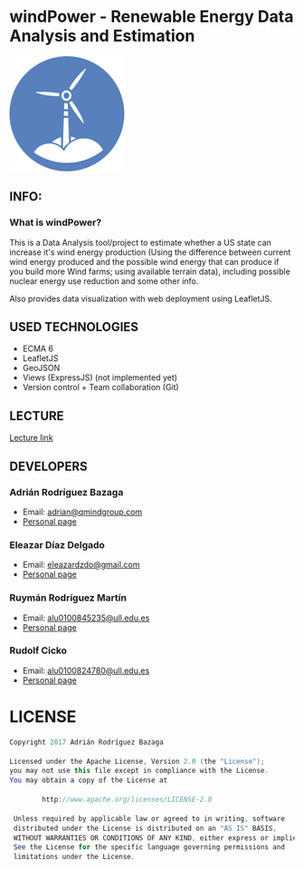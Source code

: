 # windPower - Renewable Energy Data Analysis and Estimation

![windPower Logo](resources/images/Logo.png)<br>

## INFO:

### What is windPower?

This is a Data Analysis tool/project to estimate whether a US state can increase it's wind energy production (Using the difference between current wind energy produced and the possible wind energy that can produce if you build more Wind farms; using available terrain data), including possible nuclear energy use reduction and some other info.

Also provides data visualization with web deployment using LeafletJS.

## USED TECHNOLOGIES
- ECMA 6 <br>
- LeafletJS <br>
- GeoJSON <br>
- Views (ExpressJS) (not implemented yet)<br>
- Version control + Team collaboration (Git) <br>

## LECTURE

[Lecture link](http://adrianbazaga.info/pdf/WindPower_Lecture.pdf)

## DEVELOPERS

### Adrián Rodríguez Bazaga
  - Email: adrian@qmindgroup.com
  - [Personal page](http://www.adrianbazaga.com/)

### Eleazar Díaz Delgado
  - Email: eleazardzdo@gmail.com
  - [Personal page](http://elediaz.github.io/)

### Ruymán Rodríguez Martín
  - Email: alu0100845235@ull.edu.es
  - [Personal page](http://alu0100845235.github.io/)

### Rudolf Cicko
  - Email: alu0100824780@ull.edu.es
  - [Personal page](http://alu0100824780.github.io/)
  
  
  LICENSE
=======
``` java
Copyright 2017 Adrián Rodríguez Bazaga

Licensed under the Apache License, Version 2.0 (the "License");
you may not use this file except in compliance with the License.
You may obtain a copy of the License at

        http://www.apache.org/licenses/LICENSE-2.0

 Unless required by applicable law or agreed to in writing, software
 distributed under the License is distributed on an "AS IS" BASIS,
 WITHOUT WARRANTIES OR CONDITIONS OF ANY KIND, either express or implied.
 See the License for the specific language governing permissions and
 limitations under the License.
```
